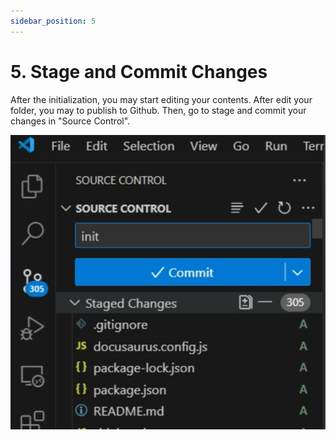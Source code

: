 ```yaml
---
sidebar_position: 5
---
```


# 5. Stage and Commit Changes

After the initialization, you may start editing your contents. After edit your folder, you may to publish to Github. Then, go to stage and commit your changes in "Source Control".

![alt text](image-4.png)